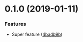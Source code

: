 # 0.1.0 (2019-01-11)


### Features

* Super feature ([4badb9b](https://github.com/ehaberev/conventional-commits/commit/4badb9b))



